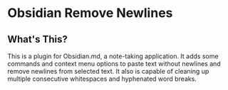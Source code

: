 # Obsidian Remove Newlines

## What's This?
This is a plugin for Obsidian.md, a note-taking application. It adds some commands and context menu options to paste text without newlines and remove newlines from selected text. It also is capable of cleaning up multiple consecutive whitespaces and hyphenated word breaks.
